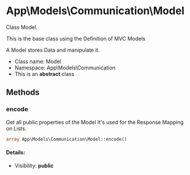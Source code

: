 App\Models\Communication\Model
===============

Class Model.

This is the base class using
the Definition of MVC Models

A Model stores Data and manipulate it.


* Class name: Model
* Namespace: App\Models\Communication
* This is an **abstract** class







Methods
-------


### encode

Get all public properties of the Model
It's used for the Response Mapping on Lists.



```php
array App\Models\Communication\Model::encode()
```

#### Details:
* Visibility: **public**



